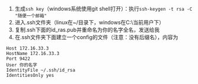 1. 生成`ssh key`（windows系统使用git shell打开）：执行`ssh-keygen -t rsa -C "随便一个邮箱"`
2. 进入.ssh文件夹（linux在~/目录下，windows在C:\当前用户下）
3. 复制.ssh下面的id_ras.pub并重命名为你的名字全名，发送给我
4. 在.ssh文件夹下面建立一个config的文件（注意：没有后缀名），内容为
  ```
  Host 172.16.33.3
  HostName 172.16.33.3
  Port 9422
  User 你的名字
  IdentityFile ~/.ssh/id_rsa
  IdentitiesOnly yes
  ```
